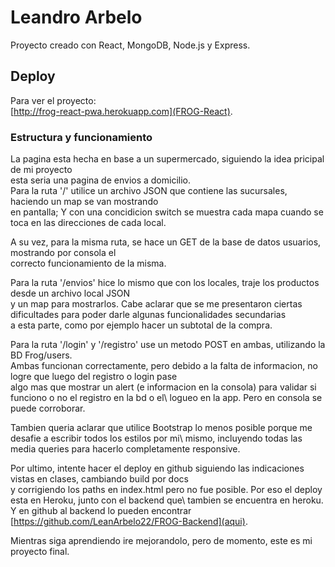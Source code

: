 # Leandro Arbelo

Proyecto creado con React, MongoDB, Node.js y Express.

## Deploy

Para ver el proyecto:\
[http://frog-react-pwa.herokuapp.com](FROG-React).

### Estructura y funcionamiento

La pagina esta hecha en base a un supermercado, siguiendo la idea pricipal de mi proyecto\
esta seria una pagina de envios a domicilio.\
Para la ruta '/' utilice un archivo JSON que contiene las sucursales, haciendo un map se van mostrando\
en pantalla; Y con una concidicion switch se muestra cada mapa cuando se toca en las direcciones de cada local.

A su vez, para la misma ruta, se hace un GET de la base de datos usuarios, mostrando por consola el\
correcto funcionamiento de la misma.

Para la ruta '/envios' hice lo mismo que con los locales, traje los productos desde un archivo local JSON\
y un map para mostrarlos.
Cabe aclarar que se me presentaron ciertas dificultades para poder darle algunas funcionalidades secundarias\
a esta parte, como por ejemplo hacer un subtotal de la compra.

Para la ruta '/login' y '/registro' use un metodo POST en ambas, utilizando la BD Frog/users.\
Ambas funcionan correctamente, pero debido a la falta de informacion, no logre que luego del registro o login pase\
algo mas que mostrar un alert (e informacion en la consola) para validar si funciono o no el registro en la bd o el\ logueo en la app. Pero en consola se puede corroborar.

Tambien queria aclarar que utilice Bootstrap lo menos posible porque me desafie a escribir todos los estilos por mi\ mismo, incluyendo todas las media queries para hacerlo completamente responsive.

Por ultimo, intente hacer el deploy en github siguiendo las indicaciones vistas en clases, cambiando build por docs\
y corrigiendo los paths en index.html pero no fue posible. Por eso el deploy esta en Heroku, junto con el backend que\ tambien se encuentra en heroku. Y en github al backend lo pueden encontrar [https://github.com/LeanArbelo22/FROG-Backend](aqui).

Mientras siga aprendiendo ire mejorandolo, pero de momento, este es mi proyecto final.